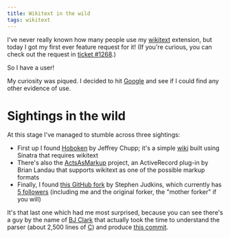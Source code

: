 ```yaml
---
title: Wikitext in the wild
tags: wikitext
---
```


I've never really known how many people use my [wikitext](/wiki/wikitext) extension, but today I got my first ever feature request for it! (If you're curious, you can check out the request in [ticket \#1268](/issues/1268).)

So I have a user!

My curiosity was piqued. I decided to hit [Google](/wiki/Google) and see if I could find any other evidence of use.

# Sightings in the wild

At this stage I've managed to stumble across three sightings:

-   First up I found [Hoboken](http://github.com/jchupp/hoboken/tree/master) by Jeffrey Chupp; it's a simple [wiki](/wiki/wiki) built using Sinatra that requires wikitext
-   There's also the [ActsAsMarkup](http://www.viget.com/extend/introducing-actsasmarkup-a-markdown-textile-wikitext-and-rdoc-plugin/) project, an ActiveRecord plug-in by Brian Landau that supports wikitext as one of the possible markup formats
-   Finally, I found [this GitHub fork](http://github.com/stephenjudkins/ruby-wikitext/tree/master) by Stephen Judkins, which currently has [5 followers](http://github.com/stephenjudkins/ruby-wikitext/watchers) (including me and the original forker, the "mother forker" if you will)

It's that last one which had me most surprised, because you can see there's a guy by the name of [BJ Clark](http://github.com/RobotDeathSquad) that actually took the time to understand the parser (about 2,500 lines of [C](/wiki/C)) and produce [this commit](http://github.com/stephenjudkins/ruby-wikitext/commit/e768034b66bebb61c66d5c78d7579b218ecd11e5).
